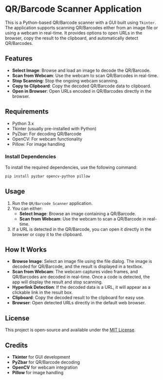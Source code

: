# QR/Barcode Scanner Application

This is a Python-based QR/Barcode scanner with a GUI built using `Tkinter`. The application supports scanning QR/Barcodes either from an image file or using a webcam in real-time. It provides options to open URLs in the browser, copy the result to the clipboard, and automatically detect QR/Barcodes.

## Features
- **Select Image**: Browse and load an image to decode the QR/Barcode.
- **Scan from Webcam**: Use the webcam to scan QR/Barcodes in real-time.
- **Stop Scanning**: Stop the ongoing webcam scanning.
- **Copy to Clipboard**: Copy the decoded QR/Barcode data to clipboard.
- **Open in Browser**: Open URLs encoded in QR/Barcodes directly in the browser.

## Requirements
- Python 3.x
- Tkinter (usually pre-installed with Python)
- PyZbar: For decoding QR/Barcode
- OpenCV: For webcam functionality
- Pillow: For image handling

### Install Dependencies
To install the required dependencies, use the following command:

```bash
pip install pyzbar opencv-python pillow
```

## Usage

1. Run the `QR/Barcode Scanner` application.
2. You can either:
    - **Select Image**: Browse an image containing a QR/Barcode.
    - **Scan from Webcam**: Use the webcam to scan a QR/Barcode in real-time.
3. If a URL is detected in the QR/Barcode, you can open it directly in the browser or copy it to the clipboard.

## How It Works
- **Browse Image**: Select an image file using the file dialog. The image is decoded for QR/Barcode, and the result is displayed in a textbox.
- **Scan from Webcam**: The webcam captures video frames, and QR/Barcodes are decoded in real-time. Once a code is detected, the app will display the result and stop scanning.
- **Hyperlink Detection**: If the decoded data is a URL, it will appear as a clickable link in the result box.
- **Clipboard**: Copy the decoded result to the clipboard for easy use.
- **Browser**: Open detected URLs directly in the default web browser.

## License

This project is open-source and available under the [MIT License](LICENSE).

## Credits

- **Tkinter** for GUI development
- **PyZbar** for QR/Barcode decoding
- **OpenCV** for webcam integration
- **Pillow** for image handling
